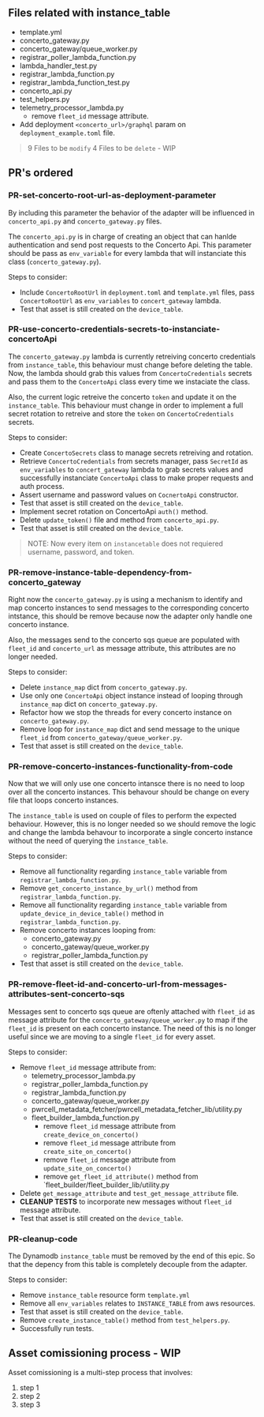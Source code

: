 
## Files related with instance_table

- template.yml
- concerto_gateway.py
- concerto_gateway/queue_worker.py
- registrar_poller_lambda_function.py
- lambda_handler_test.py
- registrar_lambda_function.py
- registrar_lambda_function_test.py
- concerto_api.py
- test_helpers.py
- telemetry_processor_lambda.py
	- remove `fleet_id` message attribute.
- Add deployment `<concerto_url>/graphql` param on `deployment_example.toml` file.

> 9 Files to be `modify`
> 4 Files to be `delete` - WIP


## PR's ordered

### PR-set-concerto-root-url-as-deployment-parameter
By including this parameter the behavior of the adapter will be influenced in `concerto_api.py`  and `concerto_gateway.py` files. 

The `concerto_api.py` is in charge of creating an object that can hanlde authentication and send post requests to the Concerto Api. This parameter should be pass as `env_variable` for every lambda that will instanciate this class (`concerto_gateway.py`).

Steps to consider:
- Include `ConcertoRootUrl` in `deployment.toml` and `template.yml` files, pass `ConcertoRootUrl` as `env_variables` to `concert_gateway` lambda.
- Test that asset is still created on the `device_table`.

### PR-use-concerto-credentials-secrets-to-instanciate-concertoApi
The `concerto_gateway.py` lambda is currently retreiving concerto credentials from `instance_table`, this behaviour must change before deleting the table. Now, the lambda should grab this values from `ConcertoCredentials` secrets and pass them to the `ConcertoApi` class every time we instaciate the class.

Also, the current logic retreive the concerto `token` and update it on the `instance_table`. This behaviour must change in order to implement a full secret rotation to retreive and store the `token` on `ConcertoCredentials` secrets.

Steps to consider:
- Create `ConcertoSecrets` class to manage secrets retreiving and rotation.
- Retrieve `ConcertoCredentials` from secrets manager, pass `SecretId` as `env_variables` to `concert_gateway` lambda to grab secrets values and successfully instanciate `ConcertoApi` class to make proper requests and auth process.
- Assert username and password values on `CocnertoApi` constructor.
- Test that asset is still created on the `device_table`.
- Implement secret rotation on ConcertoApi `auth()` method.
- Delete `update_token()` file and method from `concerto_api.py`.
- Test that asset is still created on the `device_table`.

> NOTE: Now every item on `instancetable` does not requiered username, password, and token.

### PR-remove-instance-table-dependency-from-concerto_gateway
Right now the `concerto_gateway.py` is using a mechanism to identify and map concerto instances to send messages to the corresponding concerto intstance, this should be remove because now the adapter only handle one concerto instance.

Also, the messages send to the concerto sqs queue are populated with `fleet_id` and `concerto_url` as message attribute, this attributes are no longer needed.

Steps to consider:
- Delete `instance_map` dict from `concerto_gateway.py`.
- Use only one `ConcertoApi` object instance instead of looping through `instance_map` dict on `concerto_gateway.py`.
- Refactor how we stop the threads for every concerto instance on `concerto_gateway.py`.
- Remove loop for `instance_map` dict and send message to the unique `fleet_id` from `concerto_gateway/queue_worker.py`.
- Test that asset is still created on the `device_table`.

### PR-remove-concerto-instances-functionality-from-code
Now that we will only use one concerto intansce there is no need to loop over all the concerto instances. This behavour should be change on every file that loops concerto instances.

The `instance_table` is used on couple of files to perform the expected behaviour. However, this is no longer needed so we should remove the logic and change the lambda behavour to incorporate a single concerto instance without the need of querying the `instance_table`.

Steps to consider:
- Remove all functionality regarding `instance_table` variable from `registrar_lambda_function.py`.
- Remove `get_concerto_instance_by_url()` method from `registrar_lambda_function.py`.
- Remove all functionality regarding `instance_table` variable from `update_device_in_device_table()` method in `registrar_lambda_function.py`.
- Remove concerto instances looping from:
	- concerto_gateway.py
	- concerto_gateway/queue_worker.py
	- registrar_poller_lambda_function.py
- Test that asset is still created on the `device_table`.

### PR-remove-fleet-id-and-concerto-url-from-messages-attributes-sent-concerto-sqs
Messages sent to concerto sqs queue are oftenly attached with `fleet_id` as message attribute for the `concerto_gateway/queue_worker.py` to map if the `fleet_id` is present on each concerto instance. The need of this is no longer useful since we are moving to a single `fleet_id` for every asset.

Steps to consider:
- Remove `fleet_id` message attribute from:
	- telemetry_processor_lambda.py
	- registrar_poller_lambda_function.py
	- registrar_lambda_function.py
	- concerto_gateway/queue_worker.py
	- pwrcell_metadata_fetcher/pwrcell_metadata_fetcher_lib/utility.py
	- fleet_builder_lambda_function.py
		- remove `fleet_id` message attribute from `create_device_on_concerto()` 
		- remove `fleet_id` message attribute from `create_site_on_concerto()` 
		- remove `fleet_id` message attribute from `update_site_on_concerto()` 
		- remove `get_fleet_id_attribute()` method from `fleet_builder/fleet_builder_lib/utility.py
- Delete `get_message_attribute` and `test_get_message_attribute` file.
- **CLEANUP TESTS** to incorporate new messages without `fleet_id` message attribute.
- Test that asset is still created on the `device_table`.

### PR-cleanup-code
The Dynamodb `instance_table` must be removed by the end of this epic. So that the depency from this table is completely decouple from the adapter.

Steps to consider:
- Remove `instance_table` resource form `template.yml`
- Remove all `env_variables` relates to `INSTANCE_TABLE` from aws resources.
- Test that asset is still created on the `device_table`.
- Remove `create_instance_table()` method from `test_helpers.py`.
- Successfully run tests.

## Asset comissioning process - WIP
Asset comissioning is a multi-step process that involves:
1. step 1
2. step 2
3. step 3